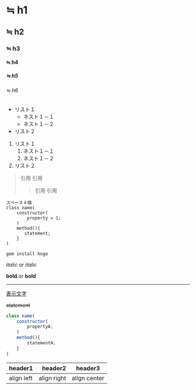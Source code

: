 <!-- 見出し -->
# ≒ h1
## ≒ h2
### ≒ h3
#### ≒ h4
##### ≒ h5
###### ≒ h6

<!-- 箇条書き -->
- リスト１
    - ネスト１－１
    - ネスト１－２
- リスト２

<!-- 番号付きリスト -->
1. リスト１
    1. ネスト１－１
    1. ネスト１－２
1. リスト２

<!-- 引用 -->
> 引用
> 引用
>> 引用
>> 引用

<!-- pre記法 -->
    スペース４個
    class name(
        constructor(
            property = 1;
        )
        method(){
           statement; 
        }
    )

<!-- code記法バッククォートで囲む -->
`gem install hoge`

<!-- 強調<em> -->
*italic* or _italic_

<!-- 強調<strong> -->
**bold** or __bold__

<!-- 水平線 -->

---

<!-- リンク -->
[表示文字](https://www.google.co.jp)

<!-- GFM(GithubFlavoredMarkdown)取り消し線 -->
~~statement~~

<!-- GFMpre記法（シンタックスハイライト） -->
~~~JavaScript
class name(
    constructor(
        propertyA;
    )
    method(){
        statementA;
    }
)
~~~

<!-- GFM表組 -->
|header1|header2|header3|
|:--|--:|:--:|
|align left|align right| align center|

